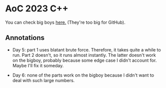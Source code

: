 # AoC 2023 C++

You can check big boys [here.](https://bigboy.wiki/) (They're too big for GitHub).

## Annotations

- Day 5: part 1 uses blatant brute force. Therefore, it takes quite a while to run. Part 2 doesn't, so it runs almost instantly. The latter doesn't work on the bigboy, probably because some edge case I didn't account for. Maybe I'll fix it someday.

- Day 6: none of the parts work on the bigboy because I didn't want to deal with such large numbers.
